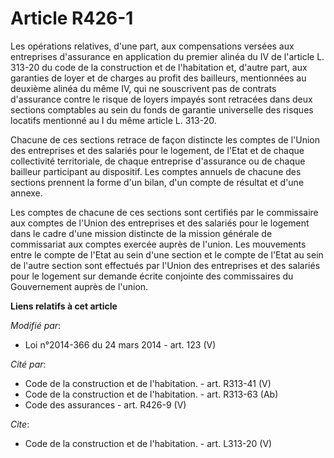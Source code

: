 # Article R426-1

Les opérations relatives, d'une part, aux compensations versées aux entreprises d'assurance en application du premier alinéa
du IV de l'article L. 313-20 du code de la construction et de l'habitation et, d'autre part, aux garanties de loyer et de
charges au profit des bailleurs, mentionnées au deuxième alinéa du même IV, qui ne souscrivent pas de contrats d'assurance
contre le risque de loyers impayés sont retracées dans deux sections comptables au sein du fonds de garantie universelle des
risques locatifs mentionné au I du même article L. 313-20. 

Chacune de ces sections retrace de façon distincte les comptes de l'Union des entreprises et des salariés pour le logement,
de l'Etat et de chaque collectivité territoriale, de chaque entreprise d'assurance ou de chaque bailleur participant au
dispositif. Les comptes annuels de chacune des sections prennent la forme d'un bilan, d'un compte de résultat et d'une
annexe. 

Les comptes de chacune de ces sections sont certifiés par le commissaire aux comptes de l'Union des entreprises et des
salariés pour le logement dans le cadre d'une mission distincte de la mission générale de commissariat aux comptes exercée
auprès de l'union. Les mouvements entre le compte de l'Etat au sein d'une section et le compte de l'Etat au sein de l'autre
section sont effectués par l'Union des entreprises et des salariés pour le logement sur demande écrite conjointe des
commissaires du Gouvernement auprès de l'union.

**Liens relatifs à cet article**

_Modifié par_:

  - Loi n°2014-366 du 24 mars 2014 - art. 123 (V)

_Cité par_:

  - Code de la construction et de l'habitation. - art. R313-41 (V)
  - Code de la construction et de l'habitation. - art. R313-63 (Ab)
  - Code des assurances - art. R426-9 (V)

_Cite_:

  - Code de la construction et de l'habitation. - art. L313-20 (V)
